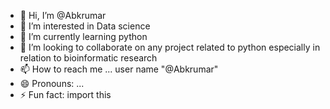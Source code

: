 - 👋 Hi, I’m @Abkrumar
- 👀 I’m interested in Data science
- 🌱 I’m currently learning python
- 💞️ I’m looking to collaborate on any project related to python especially in relation to bioinformatic research
- 📫 How to reach me ... user name "@Abkrumar"
- 😄 Pronouns: ...
- ⚡ Fun fact: import this 

<!---
Abkrumar/Abkrumar is a ✨ special ✨ repository because its `README.md` (this file) appears on your GitHub profile.
You can click the Preview link to take a look at your changes.
--->
